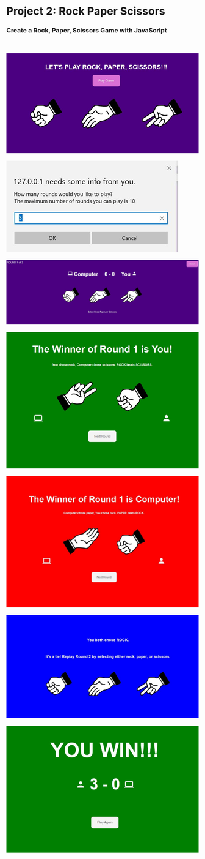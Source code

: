 # Project 2: Rock Paper Scissors

### Create a Rock, Paper, Scissors Game with JavaScript

<br/><br/>
![Img1](https://github.com/kevincarrier/Miles-Technologies-Web-Bootcamp/blob/main/Project%202%20-%20Rock%20Paper%20Scissors/screenshots/img1.JPG)
<br/><br/>
![Img2](https://github.com/kevincarrier/Miles-Technologies-Web-Bootcamp/blob/main/Project%202%20-%20Rock%20Paper%20Scissors/screenshots/img2.JPG)
<br/><br/>
![Img3](https://github.com/kevincarrier/Miles-Technologies-Web-Bootcamp/blob/main/Project%202%20-%20Rock%20Paper%20Scissors/screenshots/img3.JPG)
<br/><br/>
![Img4](https://github.com/kevincarrier/Miles-Technologies-Web-Bootcamp/blob/main/Project%202%20-%20Rock%20Paper%20Scissors/screenshots/img4.JPG)
<br/><br/>
![Img5](https://github.com/kevincarrier/Miles-Technologies-Web-Bootcamp/blob/main/Project%202%20-%20Rock%20Paper%20Scissors/screenshots/img5.JPG)
<br/><br/>
![Img6](https://github.com/kevincarrier/Miles-Technologies-Web-Bootcamp/blob/main/Project%202%20-%20Rock%20Paper%20Scissors/screenshots/img6.JPG)
<br/><br/>
![Img7](https://github.com/kevincarrier/Miles-Technologies-Web-Bootcamp/blob/main/Project%202%20-%20Rock%20Paper%20Scissors/screenshots/img7.JPG)
